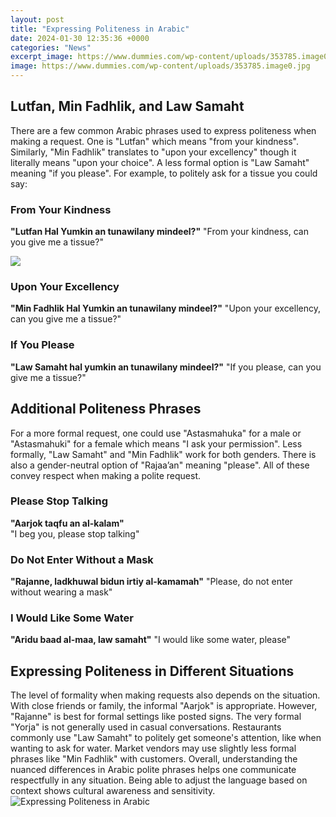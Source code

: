 ```yaml
---
layout: post
title: "Expressing Politeness in Arabic"
date: 2024-01-30 12:35:36 +0000
categories: "News"
excerpt_image: https://www.dummies.com/wp-content/uploads/353785.image0.jpg
image: https://www.dummies.com/wp-content/uploads/353785.image0.jpg
---
```


## Lutfan, Min Fadhlik, and Law Samaht 
There are a few common Arabic phrases used to express politeness when making a request. One is "Lutfan" which means "from your kindness". Similarly, "Min Fadhlik" translates to "upon your excellency" though it literally means "upon your choice". A less formal option is "Law Samaht" meaning "if you please". 
For example, to politely ask for a tissue you could say:
### From Your Kindness
**"Lutfan Hal Yumkin an tunawilany mindeel?"** 
"From your kindness, can you give me a tissue?"

![](https://images.our-assets.com/cover/2000x/9786200775733.jpg)
### Upon Your Excellency  
**"Min Fadhlik Hal Yumkin an tunawilany mindeel?"**
"Upon your excellency, can you give me a tissue?" 
### If You Please
**"Law Samaht hal yumkin an tunawilany mindeel?"**
"If you please, can you give me a tissue?"
## Additional Politeness Phrases
For a more formal request, one could use "Astasmahuka" for a male or "Astasmahuki" for a female which means "I ask your permission". Less formally, "Law Samaht" and "Min Fadhlik" work for both genders. 
There is also a gender-neutral option of "Rajaa’an" meaning "please". All of these convey respect when making a polite request.
### Please Stop Talking
**"Aarjok taqfu an al-kalam"**  
"I beg you, please stop talking"
### Do Not Enter Without a Mask
**"Rajanne, ladkhuwal bidun irtiy al-kamamah"**
"Please, do not enter without wearing a mask"
### I Would Like Some Water
**"Aridu baad al-maa, law samaht"**
"I would like some water, please"
## Expressing Politeness in Different Situations
The level of formality when making requests also depends on the situation. With close friends or family, the informal "Aarjok" is appropriate. However, "Rajanne" is best for formal settings like posted signs. The very formal "Yorja" is not generally used in casual conversations.
Restaurants commonly use "Law Samaht" to politely get someone's attention, like when wanting to ask for water. Market vendors may use slightly less formal phrases like "Min Fadhlik" with customers.
Overall, understanding the nuanced differences in Arabic polite phrases helps one communicate respectfully in any situation. Being able to adjust the language based on context shows cultural awareness and sensitivity.
![Expressing Politeness in Arabic](https://www.dummies.com/wp-content/uploads/353785.image0.jpg)